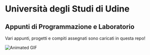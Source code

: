 # Università degli Studi di Udine

## Appunti di Programmazione e Laboratorio

Vari appunti, progetti e compiti assegnati sono caricati in questa repo!

![Animated GIF](https://64.media.tumblr.com/6da0d4558ef3317ed4e025d57b81747e/8b7c3064577d5057-e6/s1280x1920/12b2ca8ef552a665f1138cc05c24f1a8b86f3953.gifv)

